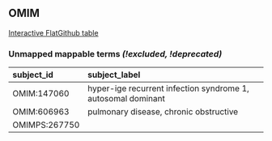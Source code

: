 ## OMIM
[Interactive FlatGithub table](https://flatgithub.com/monarch-initiative/mondo-ingest?filename=src/ontology/reports/omim_mapping_status.tsv)

### Unmapped mappable terms _(!excluded, !deprecated)_
| subject_id    | subject_label                                                |
|:--------------|:-------------------------------------------------------------|
| OMIM:147060   | hyper-ige recurrent infection syndrome 1, autosomal dominant |
| OMIM:606963   | pulmonary disease, chronic obstructive                       |
| OMIMPS:267750 |                                                              |
